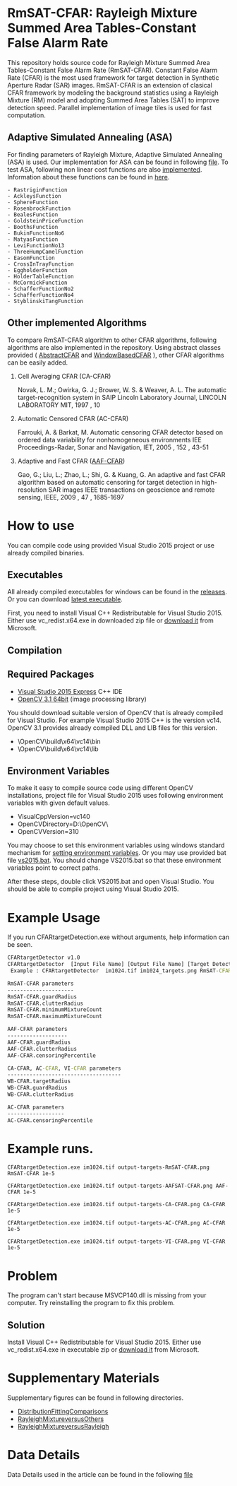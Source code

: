 # RmSAT-CFAR: Rayleigh Mixture Summed Area Tables-Constant False Alarm Rate

This repository holds source code for Rayleigh Mixture Summed Area Tables-Constant False Alarm Rate (RmSAT-CFAR).
Constant False Alarm Rate (CFAR) is the most used framework for target detection in Synthetic Aperture Radar (SAR) images.
RmSAT-CFAR is an extension of clasical CFAR framework by modeling the background statistics using a Rayleigh Mixture (RM) model and adopting
Summed Area Tables (SAT) to improve detection speed.
Parallel implementation of image tiles is used for fast computation. 

## Adaptive Simulated Annealing (ASA)

For finding parameters of Rayleigh Mixture, Adaptive Simulated Annealing (ASA) is used.
Our implementation for ASA can be found in following [file](https://github.com/ati-ozgur/RmSAT-CFAR/blob/master/AdaptiveSimulatedAnnealing.h).
To test ASA, following non linear cost functions are also [implemented](https://github.com/ati-ozgur/RmSAT-CFAR/blob/master/NonlinearTestCostFunctions.h).
Information about these functions can be found in [here](https://en.wikipedia.org/wiki/Test_functions_for_optimization).

    - RastriginFunction
    - AckleysFunction
    - SphereFunction
    - RosenbrockFunction
    - BealesFunction
    - GoldsteinPriceFunction
    - BoothsFunction
    - BukinFunctionNo6
    - MatyasFunction
    - LeviFunctionNo13
    - ThreeHumpCamelFunction
    - EasomFunction
    - CrossInTrayFunction
    - EggholderFunction
    - HolderTableFunction
    - McCormickFunction
    - SchafferFunctionNo2
    - SchafferFunctionNo4
    - StyblinskiTangFunction






## Other implemented Algorithms

To compare RmSAT-CFAR algorithm to other CFAR algorithms, following algorithms are also implemented in the repository.
Using abstract classes provided (
 [AbstractCFAR](https://github.com/ati-ozgur/RmSAT-CFAR/blob/master/targetDetectors/AbstractCFAR.h) and [WindowBasedCFAR](https://github.com/ati-ozgur/RmSAT-CFAR/blob/master/targetDetectors/WindowBasedCFAR.h)
), other CFAR algorithms can be easily added.

1. Cell Averaging CFAR (CA-CFAR)

    Novak, L. M.; Owirka, G. J.; Brower, W. S. & Weaver, A. L.
    The automatic target-recognition system in SAIP 
    Lincoln Laboratory Journal, LINCOLN LABORATORY MIT, 1997 , 10

2. Automatic Censored CFAR (AC-CFAR)

    Farrouki, A. & Barkat, M.
    Automatic censoring CFAR detector based on ordered data variability for nonhomogeneous environments 
    IEE Proceedings-Radar, Sonar and Navigation, IET, 2005 , 152 , 43-51

3. Adaptive and Fast CFAR ([AAF-CFAR](https://github.com/ati-ozgur/RmSAT-CFAR/blob/master/targetDetectors/AdaptiveAndFastCFAR.h))


    Gao, G.; Liu, L.; Zhao, L.; Shi, G. & Kuang, G.
    An adaptive and fast CFAR algorithm based on automatic censoring for target detection in high-resolution SAR images 
    IEEE transactions on geoscience and remote sensing, IEEE, 2009 , 47 , 1685-1697

# How to use

You can compile code using provided Visual Studio 2015 project or use already compiled binaries.

## Executables

All already compiled executables for windows can be found in the [releases](https://github.com/ati-ozgur/RmSAT-CFAR/releases).
Or you can download [latest executable](https://github.com/ati-ozgur/RmSAT-CFAR/releases/latest).

First, you need to install Visual C++ Redistributable for Visual Studio 2015.
Either use vc_redist.x64.exe in downloaded zip file or [download it](https://www.microsoft.com/en-us/download/details.aspx?id=48145) from Microsoft.




## Compilation


## Required Packages 

- [Visual Studio 2015 Express](https://www.visualstudio.com/vs/visual-studio-express/)  C++ IDE
- [OpenCV 3.1 64bit](http://opencv.org/) (image processing library)


You should download suitable version of OpenCV that is already compiled for Visual Studio.
For example Visual Studio 2015 C++ is the version vc14.
OpenCV 3.1 provides already compiled DLL and LIB files for this version.

 - \OpenCV\build\x64\vc14\bin    
 - \OpenCV\build\x64\vc14\lib


## Environment Variables

To make it easy to compile source code using different OpenCV installations, project file for Visual Studio 2015 uses following environment variables with given default values.

- VisualCppVersion=vc140
- OpenCVDirectory=D:\OpenCV\
- OpenCVVersion=310

You may choose to set this environment variables using windows standard mechanism for [setting environment variables](https://www.java.com/en/download/help/path.xml).
Or you may use provided bat file [vs2015.bat](https://github.com/ati-ozgur/RmSAT-CFAR/blob/master/VS2015.bat).
You should change VS2015.bat so that these environment variables point to correct paths.


After these steps, double click VS2015.bat and open Visual Studio.
You should be able to compile project using Visual Studio 2015.



# Example Usage

If you run CFARtargetDetection.exe without arguments, help information can be seen.


```cmd
CFARtargetDetector v1.0
CFARtargetDetector  [Input File Name] [Output File Name] [Target Detection Method] [Probability Of False Alarm] [Key1] [Value1] ... [KeyN] [ValueN]
 Example : CFARtargetDetector  im1024.tif im1024_targets.png RmSAT-CFAR 1e-5 ThreadCount 1 RmSAT-CFAR.guardRadius 10 RmSAT-CFAR.maximumMixtureCount 6

RmSAT-CFAR parameters
---------------------
RmSAT-CFAR.guardRadius
RmSAT-CFAR.clutterRadius
RmSAT-CFAR.minimumMixtureCount
RmSAT-CFAR.maximumMixtureCount

AAF-CFAR parameters
-------------------
AAF-CFAR.guardRadius
AAF-CFAR.clutterRadius
AAF-CFAR.censoringPercentile

CA-CFAR, AC-CFAR, VI-CFAR parameters
------------------------------------
WB-CFAR.targetRadius
WB-CFAR.guardRadius
WB-CFAR.clutterRadius

AC-CFAR parameters
------------------
AC-CFAR.censoringPercentile

```

# Example runs.

    CFARtargetDetection.exe im1024.tif output-targets-RmSAT-CFAR.png RmSAT-CFAR 1e-5

    CFARtargetDetection.exe im1024.tif output-targets-AAFSAT-CFAR.png AAF-CFAR 1e-5

    CFARtargetDetection.exe im1024.tif output-targets-CA-CFAR.png CA-CFAR 1e-5

    CFARtargetDetection.exe im1024.tif output-targets-AC-CFAR.png AC-CFAR 1e-5

    CFARtargetDetection.exe im1024.tif output-targets-VI-CFAR.png VI-CFAR 1e-5

 



# Problem

The program can't start because MSVCP140.dll is missing from your computer. Try reinstalling the program to fix this problem. 


## Solution

Install Visual C++ Redistributable for Visual Studio 2015.
Either use vc_redist.x64.exe in executable zip or [download it](https://www.microsoft.com/en-us/download/details.aspx?id=48145) from Microsoft.

# Supplementary Materials

Supplementary figures can be found in following directories.

- [DistributionFittingComparisons](https://github.com/ati-ozgur/RmSAT-CFAR/tree/master/SupplementaryMaterials/DistributionFittingComparisons)
- [RayleighMixtureversusOthers](https://github.com/ati-ozgur/RmSAT-CFAR/tree/master/SupplementaryMaterials/RayleighMixtureversusOthers)
- [RayleighMixtureversusRayleigh](https://github.com/ati-ozgur/RmSAT-CFAR/tree/master/SupplementaryMaterials/RayleighMixtureversusRayleigh)


# Data Details
Data Details used in the article can be found in the following [file](https://raw.githubusercontent.com/ati-ozgur/RmSAT-CFAR/master/SupplementaryMaterials/data/DataDetails.txt)




